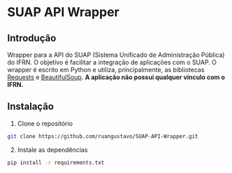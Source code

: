 # SUAP API Wrapper

## Introdução

Wrapper para a API do SUAP (Sistema Unificado de Administração Pública) do IFRN. O objetivo é facilitar a integração de aplicações com o SUAP. O wrapper é escrito em Python e utiliza, principalmente, as bibliotecas [Requests](https://requests.readthedocs.io/en/latest/) e [BeautifulSoup](https://www.crummy.com/software/BeautifulSoup/bs4/doc/). **A aplicação não possui qualquer vínculo com o IFRN.**

## Instalação

1. Clone o repositório

```bash
git clone https://github.com/ruangustavo/SUAP-API-Wrapper.git
```

2. Instale as dependências

```bash
pip install -r requirements.txt
```
